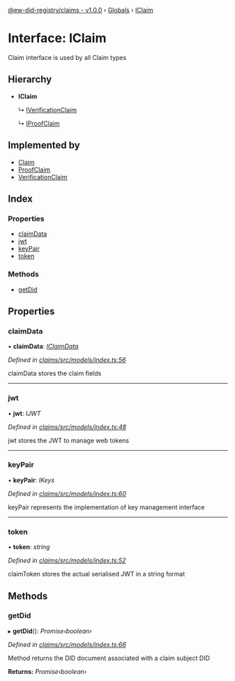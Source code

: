 [@ew-did-registry/claims - v1.0.0](../README.md) › [Globals](../globals.md) › [IClaim](iclaim.md)

# Interface: IClaim

Claim interface is used by all Claim types

## Hierarchy

* **IClaim**

  ↳ [IVerificationClaim](iverificationclaim.md)

  ↳ [IProofClaim](iproofclaim.md)

## Implemented by

* [Claim](../classes/claim.md)
* [ProofClaim](../classes/proofclaim.md)
* [VerificationClaim](../classes/verificationclaim.md)

## Index

### Properties

* [claimData](iclaim.md#claimdata)
* [jwt](iclaim.md#jwt)
* [keyPair](iclaim.md#keypair)
* [token](iclaim.md#token)

### Methods

* [getDid](iclaim.md#getdid)

## Properties

###  claimData

• **claimData**: *[IClaimData](iclaimdata.md)*

*Defined in [claims/src/models/index.ts:56](https://github.com/energywebfoundation/ew-did-registry/blob/2d9fa75/packages/claims/src/models/index.ts#L56)*

claimData stores the claim fields

___

###  jwt

• **jwt**: *IJWT*

*Defined in [claims/src/models/index.ts:48](https://github.com/energywebfoundation/ew-did-registry/blob/2d9fa75/packages/claims/src/models/index.ts#L48)*

jwt stores the JWT to manage web tokens

___

###  keyPair

• **keyPair**: *IKeys*

*Defined in [claims/src/models/index.ts:60](https://github.com/energywebfoundation/ew-did-registry/blob/2d9fa75/packages/claims/src/models/index.ts#L60)*

keyPair represents the implementation of key management interface

___

###  token

• **token**: *string*

*Defined in [claims/src/models/index.ts:52](https://github.com/energywebfoundation/ew-did-registry/blob/2d9fa75/packages/claims/src/models/index.ts#L52)*

claimToken stores the actual serialised JWT in a string format

## Methods

###  getDid

▸ **getDid**(): *Promise‹boolean›*

*Defined in [claims/src/models/index.ts:66](https://github.com/energywebfoundation/ew-did-registry/blob/2d9fa75/packages/claims/src/models/index.ts#L66)*

Method returns the DID document associated with a claim subject DID

**Returns:** *Promise‹boolean›*
